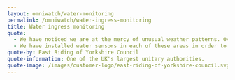 ```yaml
---
layout: omniwatch/water-monitoring
permalink: /omniwatch/water-ingress-monitoring
title: Water ingress monitoring
quote:
  - We have noticed we are at the mercy of unusual weather patterns. Over recent years it is not unusual for the town to suffer deluges from periods of heavy rain. We have a series on IT rooms within the town hall that unfortunately have ducts and a specific area on the campus near to one of our data centres that does flood.
  - We have installed water sensors in each of these areas in order to keep an eye on matters as well as monitoring the key areas in the various data centres and server rooms. OmniWatch reliably alerts us when these awkward non IT areas are nearing a level that may cause us problems. 
quote-by: East Riding of Yorkshire Council
quote-information: One of the UK's largest unitary authorities.
quote-image: /images/customer-logo/east-riding-of-yorkshire-council.svg
---
```

